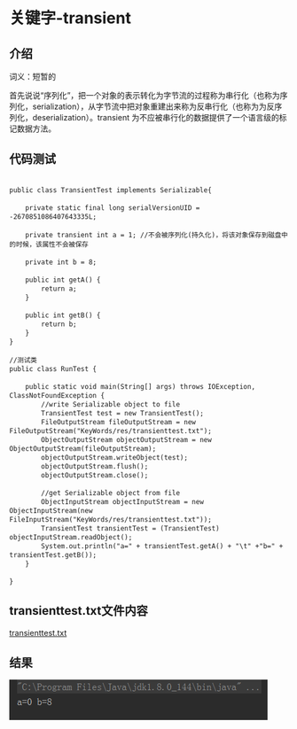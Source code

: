 # 关键字-transient 

## 介绍
词义：短暂的

首先说说“序列化”，把一个对象的表示转化为字节流的过程称为串行化（也称为序列化，serialization），从字节流中把对象重建出来称为反串行化（也称为为反序列化，deserialization）。transient 为不应被串行化的数据提供了一个语言级的标记数据方法。

## 代码测试
```

public class TransientTest implements Serializable{

    private static final long serialVersionUID = -2670851086407643335L;

    private transient int a = 1; //不会被序列化(持久化)，将该对象保存到磁盘中的时候，该属性不会被保存

    private int b = 8;

    public int getA() {
        return a;
    }

    public int getB() {
        return b;
    }
}

//测试类
public class RunTest {

    public static void main(String[] args) throws IOException, ClassNotFoundException {
        //write Serializable object to file
        TransientTest test = new TransientTest();
        FileOutputStream fileOutputStream = new FileOutputStream("KeyWords/res/transienttest.txt");
        ObjectOutputStream objectOutputStream = new ObjectOutputStream(fileOutputStream);
        objectOutputStream.writeObject(test);
        objectOutputStream.flush();
        objectOutputStream.close();

        //get Serializable object from file
        ObjectInputStream objectInputStream = new ObjectInputStream(new FileInputStream("KeyWords/res/transienttest.txt"));
        TransientTest transientTest = (TransientTest) objectInputStream.readObject();
        System.out.println("a=" + transientTest.getA() + "\t" +"b=" + transientTest.getB());
    }

}

```

## transienttest.txt文件内容
[transienttest.txt](res/transienttest.txt)


## 结果

![如图](res/transient.png)
